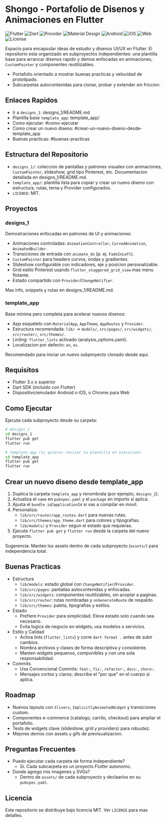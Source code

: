 # Shongo - Portafolio de Disenos y Animaciones en Flutter

![Flutter](https://img.shields.io/badge/Flutter-3%2B-02569B?logo=flutter&logoColor=white)
![Dart](https://img.shields.io/badge/Dart-2%2B-0175C2?logo=dart&logoColor=white)
![Provider](https://img.shields.io/badge/State%20Mgmt-Provider-7F52FF?logo=flutter&logoColor=white)
![Material Design](https://img.shields.io/badge/UI-Material%20Design-757575?logo=materialdesign&logoColor=white)
![Android](https://img.shields.io/badge/Platform-Android-3DDC84?logo=android&logoColor=white)
![iOS](https://img.shields.io/badge/Platform-iOS-000000?logo=apple&logoColor=white)
![Web](https://img.shields.io/badge/Platform-Web-4285F4?logo=google-chrome&logoColor=white)
![License](https://img.shields.io/badge/License-MIT-green)

Espacio para encapsular ideas de estudio y disenos UI/UX en Flutter. El repositorio esta organizado en subproyectos independientes: una plantilla base para arrancar disenos rapido y demos enfocadas en animaciones, `CustomPainter` y componentes reutilizables.

- Portafolio orientado a mostrar buenas practicas y velocidad de prototipado.
- Subcarpetas autocontenidas para clonar, probar y extender sin friccion.

## Enlaces Rapidos

- Ir a `designs_1`: designs_1/README.md
- Plantilla base `template_app`: template_app/
- Como ejecutar: #como-ejecutar
- Como crear un nuevo diseno: #crear-un-nuevo-diseno-desde-template_app
- Buenas practicas: #buenas-practicas

## Estructura del Repositorio

- `designs_1/`: coleccion de pantallas y patrones visuales con animaciones, `CustomPainter`, slideshow, grid tipo Pinterest, etc. Documentacion detallada en designs_1/README.md.
- `template_app/`: plantilla lista para copiar y crear un nuevo diseno con estructura, rutas, tema y Provider configurados.
- `LICENSE`: MIT.

## Proyectos

### designs_1

Demostraciones enfocadas en patrones de UI y animaciones:

- Animaciones controladas: `AnimationController`, `CurvedAnimation`, `AnimatedBuilder`.
- Transiciones de entrada con `animate_do` (p. ej. `FadeInLeft`).
- `CustomPainter` para headers curvos, ondas y gradientes.
- Slideshow configurable con indicadores, eje y posicion personalizable.
- Grid estilo Pinterest usando `flutter_staggered_grid_view` mas menu flotante.
- Estado compartido con `Provider`/`ChangeNotifier`.

Mas info, snippets y rutas en designs_1/README.md.

### template_app

Base minima pero completa para acelerar nuevos disenos:

- App esqueleto con `MaterialApp`, `AppTheme`, `AppRoutes` y `Provider`.
- Estructura recomendada: `lib/` -> `models/`, `src/pages/`, `src/widgets/`, `src/router/`, `src/themes/`.
- Linting: `flutter_lints` activado (analysis_options.yaml).
- Localizacion por defecto: `en`, `es`.

Recomendado para iniciar un nuevo subproyecto clonado desde aqui.

## Requisitos

- Flutter 3.x o superior
- Dart SDK (incluido con Flutter)
- Dispositivo/emulador Android o iOS, o Chrome para Web

## Como Ejecutar

Ejecuta cada subproyecto desde su carpeta:

```bash
# designs_1
cd designs_1
flutter pub get
flutter run

# template_app (si quieres revisar la plantilla en ejecucion)
cd template_app
flutter pub get
flutter run
```

## Crear un nuevo diseno desde template_app

1) Duplica la carpeta `template_app` y renombrala (por ejemplo, `designs_2`).
2) Actualiza el `name` en `pubspec.yaml` y el `package` en imports si aplica.
3) Ajusta el `bundle id`/`applicationId` si vas a compilar en movil.
4) Personaliza:
   - `lib/src/router/app_routes.dart` para nuevas rutas.
   - `lib/src/themes/app_theme.dart` para colores y tipografias.
   - `lib/models/` y `Provider` segun el estado que requieras.
5) Ejecuta `flutter pub get` y `flutter run` desde la carpeta del nuevo proyecto.

Sugerencia: Manten los assets dentro de cada subproyecto (`assets/`) para independencia total.

## Buenas Practicas

- Estructura
  - `lib/models`: estado global con `ChangeNotifier`/`Provider`.
  - `lib/src/pages`: pantallas autocontenidas y enfocadas.
  - `lib/src/widgets`: componentes reutilizables, sin acoplar a paginas.
  - `lib/src/router`: rutas nombradas y `onGenerateRoute` de respaldo.
  - `lib/src/themes`: paleta, tipografias y estilos.
- Estado
  - Prefiere `Provider` para simplicidad. Eleva estado solo cuando sea necesario.
  - Evita logica de negocio en widgets; usa modelos o servicios.
- Estilo y Calidad
  - Activa lints (`flutter_lints`) y corre `dart format .` antes de subir cambios.
  - Nombra archivos y clases de forma descriptiva y consistente.
  - Manten widgets pequenos, componibles y con una sola responsabilidad.
- Commits
  - Usa Convencional Commits: `feat:`, `fix:`, `refactor:`, `docs:`, `chore:`.
  - Mensajes cortos y claros; describe el "por que" en el cuerpo si aplica.

## Roadmap

- Nuevos layouts con `Slivers`, `ImplicitlyAnimatedWidget` y transiciones custom.
- Componentes e-commerce (catalogo, carrito, checkout) para ampliar el portafolio.
- Tests de widgets clave (slideshow, grid y providers) para robustez.
- Mejores demos con assets y gifs de previsualizacion.

## Preguntas Frecuentes

- Puedo ejecutar cada carpeta de forma independiente?
  - Si. Cada subcarpeta es un proyecto Flutter autonomo.
- Donde agrego mis imagenes y SVGs?
  - Dentro de `assets/` de cada subproyecto y declaarlos en su `pubspec.yaml`.

## Licencia

Este repositorio se distribuye bajo licencia MIT. Ver `LICENSE` para mas detalles.
